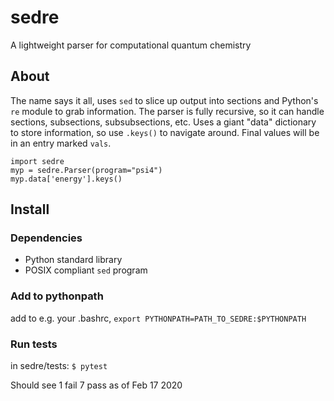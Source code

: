 # sedre
A lightweight parser for computational quantum chemistry

## About
The name says it all, uses `sed` to slice up output into sections and Python's `re` module to grab information.
The parser is fully recursive, so it can handle sections, subsections, subsubsections, etc. Uses a giant "data" 
dictionary to store information, so use `.keys()` to navigate around. Final values will be in an entry marked `vals`.

```
import sedre
myp = sedre.Parser(program="psi4")
myp.data['energy'].keys()
```

## Install
### Dependencies
- Python standard library
- POSIX compliant `sed` program

### Add to pythonpath
add to e.g. your .bashrc, `export PYTHONPATH=PATH_TO_SEDRE:$PYTHONPATH`

### Run tests
in sedre/tests: `$ pytest`

Should see 1 fail 7 pass as of Feb 17 2020
